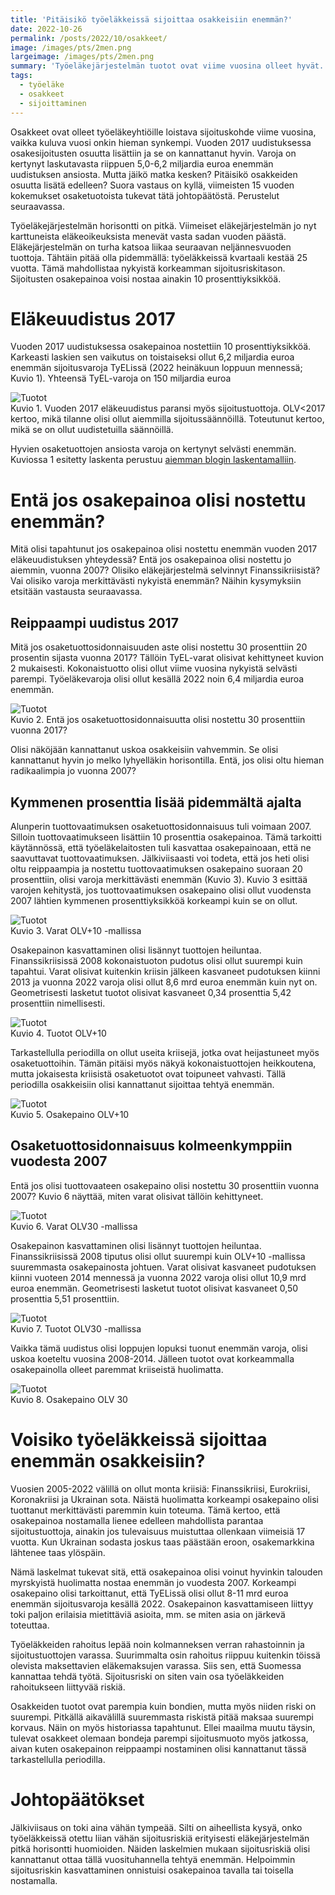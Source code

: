 ```yaml
---
title: 'Pitäisikö työeläkkeissä sijoittaa osakkeisiin enemmän?'
date: 2022-10-26
permalink: /posts/2022/10/osakkeet/
image: /images/pts/2men.png
largeimage: /images/pts/2men.png
summary: 'Työeläkejärjestelmän tuotot ovat viime vuosina olleet hyvät. Tätä selittää osakepainon kasvu. Paljonko osakkeisiin on varoista sijoitettu?'
tags:
  - työeläke
  - osakkeet
  - sijoittaminen
---
```


Osakkeet ovat olleet työeläkeyhtiöille loistava sijoituskohde viime vuosina, vaikka kuluva vuosi onkin hieman synkempi.
Vuoden 2017 uudistuksessa osakesijoitusten osuutta lisättiin ja se on kannattanut hyvin. 
Varoja on kertynyt laskutavasta riippuen 5,0-6,2 miljardia euroa enemmän uudistuksen ansiosta. Mutta jäikö matka kesken?
Pitäisikö osakkeiden osuutta lisätä edelleen? Suora vastaus on kyllä, viimeisten 15 vuoden kokemukset osaketuotoista tukevat tätä
johtopäätöstä. Perustelut seuraavassa.

Työeläkejärjestelmän horisontti on pitkä. Viimeiset eläkejärjestelmän jo nyt karttuneista eläkeoikeuksista menevät vasta sadan vuoden päästä.
Eläkejärjestelmän on turha katsoa liikaa seuraavan neljännesvuoden tuottoja. Tähtäin pitää olla pidemmällä: työeläkkeissä
kvartaali kestää 25 vuotta. Tämä mahdollistaa nykyistä korkeamman sijoitusriskitason. 
Sijoitusten osakepainoa voisi nostaa ainakin 10 prosenttiyksikköä.

Eläkeuudistus 2017 
=====

Vuoden 2017 uudistuksessa osakepainoa nostettiin 10 prosenttiyksikköä. Karkeasti laskien sen vaikutus on toistaiseksi
ollut 6,2 miljardia euroa enemmän sijoitusvaroja TyELissä (2022 heinäkuun loppuun mennessä; Kuvio 1). 
Yhteensä TyEL-varoja on 150 miljardia euroa 

![Tuotot](/images/tuotot/OLVmatala_varat.png)<br>
Kuvio 1. Vuoden 2017 eläkeuudistus paransi myös sijoitustuottoja. OLV<2017 kertoo, mikä tilanne olisi ollut aiemmilla
sijoitussäännöillä. Toteutunut kertoo, mikä se on ollut uudistetuilla säännöillä.

Hyvien osaketuottojen ansiosta varoja on kertynyt selvästi enemmän. 
Kuviossa 1 esitetty laskenta perustuu [aiemman blogin laskentamalliin](/posts/2022/10/allokaatio/).

Entä jos osakepainoa olisi nostettu enemmän?
=====

Mitä olisi tapahtunut jos osakepainoa olisi nostettu enemmän vuoden 2017 eläkeuudistuksen yhteydessä? Entä jos osakepainoa olisi nostettu 
jo aiemmin, vuonna 2007? Olisiko eläkejärjestelmä selvinnyt Finanssikriisistä? Vai olisiko varoja merkittävästi nykyistä enemmän?
Näihin kysymyksiin etsitään vastausta seuraavassa.

Reippaampi uudistus 2017
-----

Mitä jos osaketuottosidonnaisuuden aste olisi nostettu 30 prosenttiin 20 prosentin sijasta vuonna 2017? 
Tällöin TyEL-varat olisivat kehittyneet kuvion 2 mukaisesti. Kokonaistuotto olisi ollut viime vuosina nykyistä selvästi parempi.
Työeläkevaroja olisi ollut kesällä 2022 noin 6,4 miljardia euroa enemmän.

![Tuotot](/images/tuotot/OLVkorkea_varat.png)<br>
Kuvio 2. Entä jos osaketuottosidonnaisuutta olisi nostettu 30 prosenttiin vuonna 2017?

Olisi näköjään kannattanut uskoa osakkeisiin vahvemmin. Se olisi kannattanut hyvin jo melko lyhyelläkin horisontilla.
Entä, jos olisi oltu hieman radikaalimpia jo vuonna 2007?

Kymmenen prosenttia lisää pidemmältä ajalta
-----

Alunperin tuottovaatimuksen osaketuottosidonnaisuus tuli voimaan 2007. Silloin tuottovaatimukseen lisättiin 10 prosenttia
osakepainoa. Tämä tarkoitti käytännössä, että työeläkelaitosten tuli kasvattaa osakepainoaan, että ne saavuttavat tuottovaatimuksen.
Jälkiviisaasti voi todeta, että jos heti olisi oltu reippaampia ja nostettu tuottovaatimuksen osakepaino suoraan 20 prosenttiin, 
olisi varoja merkittävästi enemmän (Kuvio 3). Kuvio 3 esittää varojen kehitystä, jos tuottovaatimuksen osakepaino olisi ollut vuodensta 2007 lähtien
kymmenen prosenttiyksikköä korkeampi kuin se on ollut.

![Tuotot](/images/tuotot/OLVplus10_varat.png)<br>
Kuvio 3. Varat OLV+10 -mallissa

Osakepainon kasvattaminen olisi lisännyt tuottojen heiluntaa. Finanssikriisissä 2008 kokonaistuoton pudotus olisi ollut suurempi kuin tapahtui.
Varat olisivat kuitenkin kriisin jälkeen kasvaneet pudotuksen kiinni 2013 ja vuonna 2022 varoja olisi ollut 8,6 mrd euroa enemmän kuin nyt on.
Geometrisesti lasketut tuotot olisivat kasvaneet 0,34 prosenttia 5,42 prosenttiin nimellisesti.

![Tuotot](/images/tuotot/OLVplus10_tuotot.png)<br>
Kuvio 4. Tuotot OLV+10

Tarkastellulla periodilla on ollut useita kriisejä, jotka ovat heijastuneet myös osaketuottoihin. Tämän pitäisi myös näkyä
kokonaistuottojen heikkoutena, mutta jokaisesta kriisistä osaketuotot ovat toipuneet vahvasti. Tällä periodilla osakkeisiin olisi
kannattanut sijoittaa tehtyä enemmän.

![Tuotot](/images/tuotot/OLVplus10_osake.png)<br>
Kuvio 5. Osakepaino OLV+10

Osaketuottosidonnaisuus kolmeenkymppiin vuodesta 2007
-----

Entä jos olisi tuottovaateen osakepaino olisi nostettu 30 prosenttiin vuonna 2007? Kuvio 6 näyttää, miten varat
olisivat tällöin kehittyneet.

![Tuotot](/images/tuotot/OLV30_varat.png)<br>
Kuvio 6. Varat OLV30 -mallissa

Osakepainon kasvattaminen olisi lisännyt tuottojen heiluntaa. Finanssikriisissä 2008 tiputus olisi ollut suurempi kuin OLV+10 -mallissa suuremmasta
osakepainosta johtuen. Varat olisivat kasvaneet pudotuksen kiinni vuoteen 2014 mennessä ja vuonna 2022 varoja olisi ollut 10,9 mrd euroa enemmän.
Geometrisesti lasketut tuotot olisivat kasvaneet 0,50 prosenttia 5,51 prosenttiin.

![Tuotot](/images/tuotot/OLV30_tuotot.png)<br>
Kuvio 7. Tuotot OLV30 -mallissa

Vaikka tämä uudistus olisi loppujen lopuksi tuonut enemmän varoja, olisi uskoa koeteltu vuosina 2008-2014. Jälleen tuotot ovat korkeammalla 
osakepainolla olleet paremmat kriiseistä huolimatta.

![Tuotot](/images/tuotot/OLV30_allo.png)<br>
Kuvio 8. Osakepaino OLV 30

Voisiko työeläkkeissä sijoittaa enemmän osakkeisiin?
=====

Vuosien 2005-2022 välillä on ollut monta kriisiä: Finanssikriisi, Eurokriisi, Koronakriisi ja Ukrainan sota.
Näistä huolimatta korkeampi osakepaino olisi tuottanut merkittävästi paremmin kuin toteuma. Tämä kertoo, että osakepainoa nostamalla
lienee edelleen mahdollista parantaa sijoitustuottoja, ainakin jos tulevaisuus muistuttaa ollenkaan viimeisiä 17 vuotta.
Kun Ukrainan sodasta joskus taas päästään eroon, osakemarkkina lähtenee taas ylöspäin. 

Nämä laskelmat tukevat sitä, että osakepainoa olisi voinut hyvinkin talouden myrskyistä huolimatta nostaa enemmän jo vuodesta 2007. 
Korkeampi osakepaino olisi tarkoittanut, että TyELissä olisi ollut 8-11 mrd euroa enemmän sijoitusvaroja kesällä 2022.
Osakepainon kasvattamiseen liittyy toki paljon erilaisia mietittäviä asioita, mm. se miten asia on järkevä toteuttaa. 

Työeläkkeiden rahoitus lepää noin kolmanneksen verran rahastoinnin ja sijoitustuottojen varassa.
Suurimmalta osin rahoitus riippuu kuitenkin töissä olevista maksettavien eläkemaksujen varassa. 
Siis sen, että Suomessa kannattaa tehdä työtä. Sijoitusriski on siten vain osa työeläkkeiden rahoitukseen liittyvää riskiä.

Osakkeiden tuotot ovat parempia kuin bondien, mutta myös niiden riski on suurempi. Pitkällä aikavälillä suuremmasta
riskistä pitää maksaa suurempi korvaus. Näin on myös historiassa tapahtunut. Ellei maailma muutu täysin, tulevat
osakkeet olemaan bondeja parempi sijoitusmuoto myös jatkossa, aivan kuten osakepainon reippaampi nostaminen olisi kannattanut
tässä tarkastellulla periodilla. 

Johtopäätökset
=====

Jälkiviisaus on toki aina vähän tympeää. Silti on aiheellista kysyä, onko työeläkkeissä otettu liian vähän sijoitusriskiä
erityisesti eläkejärjestelmän pitkä horisontti huomioiden. Näiden laskelmien mukaan sijoitusriskiä olisi
kannattanut ottaa tällä vuosituhannella tehtyä enemmän. Helpoimmin sijoitusriskin kasvattaminen onnistuisi 
osakepainoa tavalla tai toisella nostamalla. 
